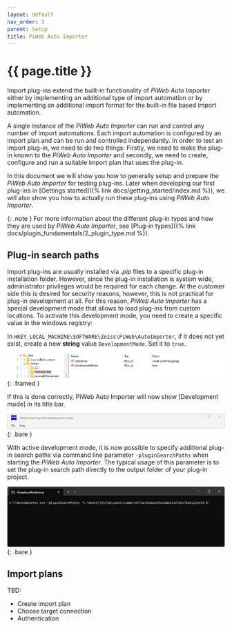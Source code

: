 ```yaml
---
layout: default
nav_order: 3
parent: Setup
title: PiWeb Auto Importer
---
```


# {{ page.title }}

Import plug-ins extend the built-in functionality of *PiWeb Auto Importer* either by implementing an additional type of import automation or by implementing an additional import format for the built-in file based import automation. 

A single instance of the *PiWeb Auto Importer* can run and control any number of import automations. Each import automation is configured by an import plan and can be run and controlled independantly. In order to test an import plug-in, we need to do two things: Firstly, we need to make the plug-in known to the *PiWeb Auto Importer* and secondly, we need to create, configure and run a suitable import plan that uses the plug-in.

In this document we will show you how to generally setup and prepare the *PiWeb Auto Importer* for testing plug-ins. Later when developing our first plug-ins in [Gettings started]({% link docs/getting_started/index.md %}), we will also show you how to actually run these plug-ins using *PiWeb Auto Importer*. 

{: .note }
For more information about the different plug-in types and how they are used by *PiWeb Auto Importer*, see [Plug-in types]({% link docs/plugin_fundamentals/2_plugin_type.md %}).

## Plug-in search paths
Import plug-ins are usually installed via *.pip* files to a specific plug-in installation folder. However, since the plug-in installation is system wide, administrator privileges would be required for each change. At the customer side this is desired for security reasons, however, this is not practical for plug-in development at all. For this reason, *PiWeb Auto Importer* has a special development mode that allows to load plug-ins from custom locations. To activate this development mode, you need to create a specific value in the windows registry:

In `HKEY_LOCAL_MACHINE\SOFTWARE\Zeiss\PiWeb\AutoImporter`, if it does not yet exist, create a new **string** value `DevelopmentMode`. Set it to `true`.

![Editing development mode in Windows registry editor](../../assets/images/setup/regedit_development_mode.png "Editing development mode in Windows registry editor"){: .framed }

If this is done correctly, PiWeb Auto Importer will now show [Development mode] in its title bar.

![Active development mode in PiWeb Auto Importer](../../assets/images/setup/titlebar_development_mode.png "Active development mode in Auto Importer"){: .bare }

With active development mode, it is now possible to specify additional plug-in search paths via command line parameter <span class="nowrap">`-pluginSearchPaths`</span> when starting the *PiWeb Auto Importer*. The typical usage of this parameter is to set the plug-in search path directly to the output folder of your plug-in project.

![Active development mode in PiWeb Auto Importer](../../assets/images/setup/cmd_plugin_search_path.png "Active development mode in Auto Importer"){: .bare }

## Import plans
  

TBD:
- Create import plan
- Choose target connection 
- Authentication